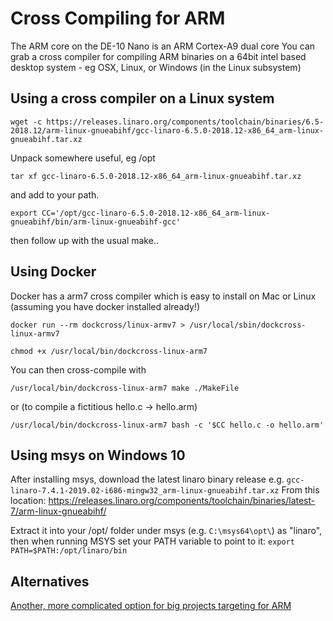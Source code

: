 # Cross Compiling for ARM

The ARM core on the DE-10 Nano is an ARM Cortex-A9 dual core
You can grab a cross compiler for compiling ARM binaries on a 64bit intel based desktop system - eg OSX, Linux, or Windows (in the Linux subsystem)


## Using a cross compiler on a Linux system
`wget -c https://releases.linaro.org/components/toolchain/binaries/6.5-2018.12/arm-linux-gnueabihf/gcc-linaro-6.5.0-2018.12-x86_64_arm-linux-gnueabihf.tar.xz`

Unpack somewhere useful, eg /opt

`tar xf gcc-linaro-6.5.0-2018.12-x86_64_arm-linux-gnueabihf.tar.xz`

and add to your path.

`export CC='/opt/gcc-linaro-6.5.0-2018.12-x86_64_arm-linux-gnueabihf/bin/arm-linux-gnueabihf-gcc'`

then follow up with the usual make..

## Using Docker
Docker has a arm7 cross compiler which is easy to install on Mac or Linux (assuming you have docker installed already!)

`docker run --rm dockcross/linux-armv7 > /usr/local/sbin/dockcross-linux-armv7`

`chmod +x /usr/local/bin/dockcross-linux-arm7`

You can then cross-compile with 

`/usr/local/bin/dockcross-linux-arm7 make ./MakeFile`

or (to compile a fictitious hello.c -> hello.arm)

`/usr/local/bin/dockcross-linux-arm7 bash -c '$CC hello.c -o hello.arm'`
 

## Using msys on Windows 10
After installing msys, download the latest linaro binary release e.g.
`gcc-linaro-7.4.1-2019.02-i686-mingw32_arm-linux-gnueabihf.tar.xz`
From this location:
https://releases.linaro.org/components/toolchain/binaries/latest-7/arm-linux-gnueabihf/

Extract it into your /opt/ folder under msys (e.g. `C:\msys64\opt\`) as "linaro",
then when running MSYS set your PATH variable to point to it:
`export PATH=$PATH:/opt/linaro/bin`

## Alternatives
[Another, more complicated option for big projects targeting for ARM](Native-ARMv7-Toolchain-on-x86-64)
